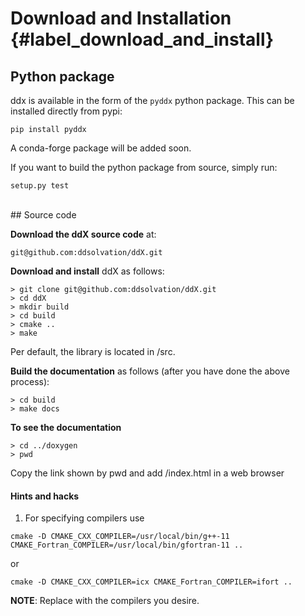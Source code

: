 # Download and Installation  {#label_download_and_install}

## Python package

ddx is available in the form of the `pyddx` python package. This can be installed
directly from pypi:
```
pip install pyddx
```
A conda-forge package will be added soon.

If you want to build the python package from source, simply run:
```
setup.py test
```

<br />
## Source code

**Download the ddX source code** at: 
```
git@github.com:ddsolvation/ddX.git
```
**Download and install** ddX as follows:
```
> git clone git@github.com:ddsolvation/ddX.git
> cd ddX
> mkdir build
> cd build
> cmake ..
> make
```
Per default, the library is located in /src.

**Build the documentation** as follows (after you have done the above process):
```
> cd build
> make docs
```
**To see the documentation**
```
> cd ../doxygen
> pwd
```
Copy the link shown by pwd and add /index.html in a web browser
#### Hints and hacks
1. For specifying compilers use
```
cmake -D CMAKE_CXX_COMPILER=/usr/local/bin/g++-11 CMAKE_Fortran_COMPILER=/usr/local/bin/gfortran-11 ..
```
or
```
cmake -D CMAKE_CXX_COMPILER=icx CMAKE_Fortran_COMPILER=ifort ..
```
**NOTE**: Replace with the compilers you desire.
